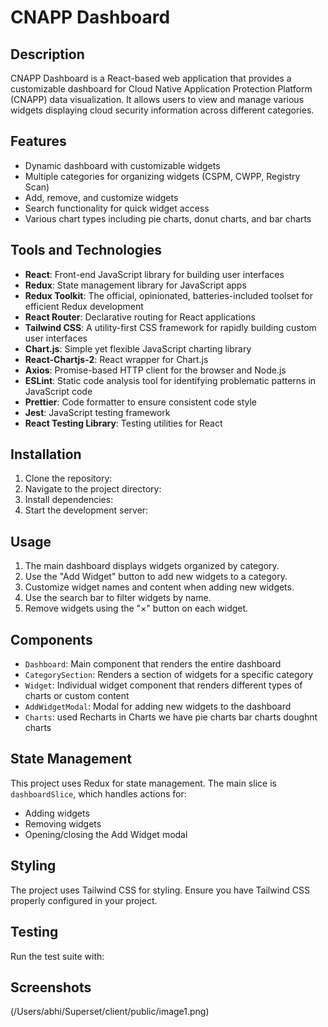 # CNAPP Dashboard

## Description
CNAPP Dashboard is a React-based web application that provides a customizable dashboard for Cloud Native Application Protection Platform (CNAPP) data visualization. It allows users to view and manage various widgets displaying cloud security information across different categories.

## Features
- Dynamic dashboard with customizable widgets
- Multiple categories for organizing widgets (CSPM, CWPP, Registry Scan)
- Add, remove, and customize widgets
- Search functionality for quick widget access
- Various chart types including pie charts, donut charts, and bar charts


## Tools and Technologies

- **React**: Front-end JavaScript library for building user interfaces
- **Redux**: State management library for JavaScript apps
- **Redux Toolkit**: The official, opinionated, batteries-included toolset for efficient Redux development
- **React Router**: Declarative routing for React applications
- **Tailwind CSS**: A utility-first CSS framework for rapidly building custom user interfaces
- **Chart.js**: Simple yet flexible JavaScript charting library
- **React-Chartjs-2**: React wrapper for Chart.js
- **Axios**: Promise-based HTTP client for the browser and Node.js
- **ESLint**: Static code analysis tool for identifying problematic patterns in JavaScript code
- **Prettier**: Code formatter to ensure consistent code style
- **Jest**: JavaScript testing framework
- **React Testing Library**: Testing utilities for React

## Installation

1. Clone the repository:
2. Navigate to the project directory:
3. Install dependencies:
4. Start the development server:


## Usage

1. The main dashboard displays widgets organized by category.
2. Use the "Add Widget" button to add new widgets to a category.
3. Customize widget names and content when adding new widgets.
4. Use the search bar to filter widgets by name.
5. Remove widgets using the "×" button on each widget.

## Components

- `Dashboard`: Main component that renders the entire dashboard
- `CategorySection`: Renders a section of widgets for a specific category
- `Widget`: Individual widget component that renders different types of charts or custom content
- `AddWidgetModal`: Modal for adding new widgets to the dashboard
- `Charts`: used Recharts in Charts we have pie charts bar charts doughnt charts
## State Management

This project uses Redux for state management. The main slice is `dashboardSlice`, which handles actions for:
- Adding widgets
- Removing widgets
- Opening/closing the Add Widget modal

## Styling

The project uses Tailwind CSS for styling. Ensure you have Tailwind CSS properly configured in your project.

## Testing

Run the test suite with:

## Screenshots
(/Users/abhi/Superset/client/public/image1.png)